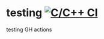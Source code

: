 # testing [![C/C++ CI](https://github.com/ArielMAJ/testing/actions/workflows/c-cpp.yml/badge.svg)](https://github.com/ArielMAJ/testing/actions/workflows/c-cpp.yml)
testing GH actions
